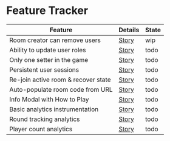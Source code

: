 # Feature Tracker

| Feature                             | Details                                                     | State |
| ----------------------------------- | ----------------------------------------------------------- | ----- |
| Room creator can remove users       | [Story](USER_STORIES.md#room-creator-can-remove-users)      | wip   |
| Ability to update user roles        | [Story](USER_STORIES.md#room-creator-can-update-user-roles) | todo  |
| Only one setter in the game         | [Story](USER_STORIES.md#only-one-setter-in-the-game)        | todo  |
| Persistent user sessions            | [Story](USER_STORIES.md#persistent-user-sessions)           | todo  |
| Re-join active room & recover state | [Story](USER_STORIES.md#re-join-active-room--recover-state) | todo  |
| Auto-populate room code from URL    | [Story](USER_STORIES.md#auto-populate-room-code-from-url)   | todo  |
| Info Modal with How to Play         | [Story](USER_STORIES.md#info-modal-with-how-to-play)        | todo  |
| Basic analytics instrumentation     | [Story](USER_STORIES.md#basic-analytics-instrumentation)    | todo  |
| Round tracking analytics            | [Story](USER_STORIES.md#round-tracking-analytics)           | todo  |
| Player count analytics              | [Story](USER_STORIES.md#player-count-analytics)             | todo  |
